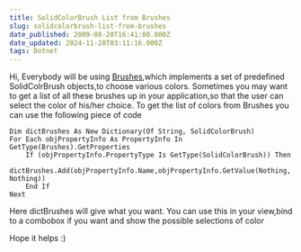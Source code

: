 ```yaml
---
title: SolidColorBrush List from Brushes
slug: solidcolorbrush-list-from-brushes
date_published: 2009-08-20T16:41:00.000Z
date_updated: 2024-11-28T03:11:16.000Z
tags: Dotnet
---
```


Hi, Everybody will be using [Brushes](http://msdn.microsoft.com/en-us/library/system.windows.media.brushes.aspx),which implements a set of predefined SolidColrBrush objects,to choose various colors. Sometimes you may want to get a list of all these brushes up in your application,so that the user can select the color of his/her choice. To get the list of colors from Brushes you can use the following piece of code

    Dim dictBrushes As New Dictionary(Of String, SolidColorBrush)
    For Each objPropertyInfo As PropertyInfo In GetType(Brushes).GetProperties
    	If (objPropertyInfo.PropertyType Is GetType(SolidColorBrush)) Then
     		dictBrushes.Add(objPropertyInfo.Name,objPropertyInfo.GetValue(Nothing, Nothing)) 
    	End If 
    Next
    

Here dictBrushes will give what you want. You can use this in your view,bind to a combobox if you want and show the possible selections of color

Hope it helps :)
